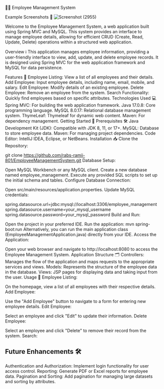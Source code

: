 🧑‍💼 Employee Management System

Example Screenshots 📸
![Screenshot (2955)](https://github.com/user-attachments/assets/8dd9f611-339a-4bc2-97c1-e63cd89ca9e5)

Welcome to the Employee Management System, a web application built using Spring MVC and MySQL. This system provides an interface to manage employee details, allowing for efficient CRUD (Create, Read, Update, Delete) operations within a structured web application.

Overview ℹ️
This application manages employee information, providing a user-friendly interface to view, add, update, and delete employee records. It is designed using Spring MVC for the web application framework and MySQL for data persistence.

Features 🌟
Employee Listing: View a list of all employees and their details.
Add Employee: Input employee details, including name, email, mobile, and salary.
Edit Employee: Modify details of an existing employee.
Delete Employee: Remove an employee from the system.
Search Functionality: Quickly find employees based on specific attributes.
Technologies Used 💻
Spring MVC: For building the web application framework.
Java 17.0.8: Core programming language.
MySQL 8.0.17: Relational database management system.
ThymeLeaf: Thymeleaf for dynamic web content.
Maven: For dependency management.
Getting Started 🚀
Prerequisites 🛠️
Java Development Kit (JDK): Compatible with JDK 8, 11, or 17+.
MySQL: Database to store employee data.
Maven: For managing project dependencies.
Code Editor: IntelliJ IDEA, Eclipse, or NetBeans.
Installation 📥
Clone the Repository:

git clone https://github.com/rabs-ramii-801/EmployeeManagementSystem.git
Database Setup:

Open MySQL Workbench or any MySQL client.
Create a new database named employee_management.
Execute any provided SQL scripts to set up the initial schema and tables.
Configure Database Connection:

Open src/main/resources/application.properties.
Update MySQL credentials:

spring.datasource.url=jdbc:mysql://localhost:3306/employee_management
spring.datasource.username=your_mysql_username
spring.datasource.password=your_mysql_password
Build and Run:

Open the project in your preferred IDE.
Run the application:
mvn spring-boot:run
Alternatively, you can run the main application class (EmployeeManagementApplication.java) directly from your IDE.
Access the Application:

Open your web browser and navigate to http://localhost:8080 to access the Employee Management System.
Application Structure 🗂️
Controllers: Manages the flow of the application and maps requests to the appropriate services and views.
Models: Represents the structure of the employee data in the database.
Views: JSP pages for displaying data and taking input from the user.
Usage 🚀
Employee Listing:

On the homepage, view a list of all employees with their respective details.
Add Employee:

Use the "Add Employee" button to navigate to a form for entering new employee details.
Edit Employee:

Select an employee and click "Edit" to update their information.
Delete Employee:

Select an employee and click "Delete" to remove their record from the system.
Search:



## Future Enhancements 🛠️
Authentication and Authorization: Implement login functionality for user access control.
Reporting: Generate PDF or Excel reports for employee data.
Pagination and Sorting: Add pagination for managing large datasets and sorting by attributes.
